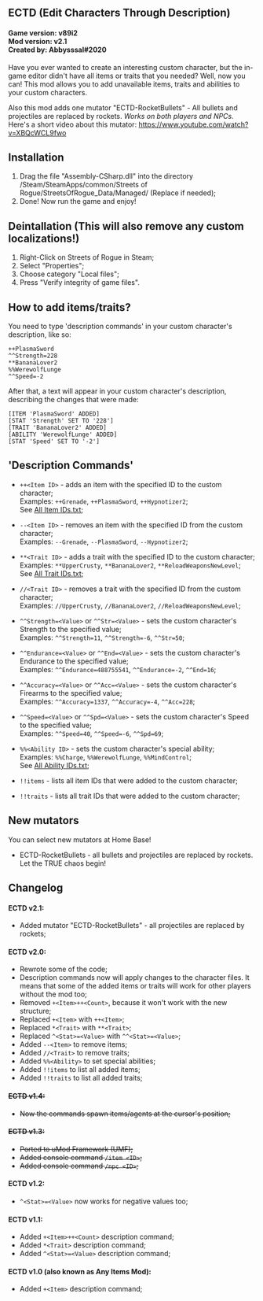 ## ECTD (Edit Characters Through Description) ##
#### Game version: v89i2<br/>Mod version: v2.1<br/>Created by: Abbysssal#2020 ####

Have you ever wanted to create an interesting custom character, but the in-game editor didn't have all items or traits that you needed? Well, now you can! This mod allows you to add unavailable items, traits and abilities to your custom characters.

Also this mod adds one mutator "ECTD-RocketBullets" - All bullets and projectiles are replaced by rockets. *Works on both players and NPCs.*
Here's a short video about this mutator: https://www.youtube.com/watch?v=XBQcWCL9fwo

## Installation ##
1.  Drag the file "Assembly-CSharp.dll" into the directory /Steam/SteamApps/common/Streets of Rogue/StreetsOfRogue_Data/Managed/ (Replace if needed);
2.  Done! Now run the game and enjoy!

## Deintallation (This will also remove any custom localizations!) ##
1.  Right-Click on Streets of Rogue in Steam;
2.  Select "Properties";
3.  Choose category "Local files";
4.  Press "Verify integrity of game files".

## How to add items/traits? ##
You need to type 'description commands' in your custom character's description, like so:
```
++PlasmaSword
^^Strength=228
**BananaLover2
%%WerewolfLunge
^^Speed=-2
```
After that, a text will appear in your custom character's description, describing the changes that were made:
```
[ITEM 'PlasmaSword' ADDED]
[STAT 'Strength' SET TO '228']
[TRAIT 'BananaLover2' ADDED]
[ABILITY 'WerewolfLunge' ADDED]
[STAT 'Speed' SET TO '-2']
```

## 'Description Commands' ##

* `++<Item ID>` - adds an item with the specified ID to the custom character;
<br/>Examples: `++Grenade`, `++PlasmaSword`, `++Hypnotizer2`;
<br/>See [All Item IDs.txt](https://drive.google.com/open?id=1QVCLH_p9EFE-_m6HZuSdUMgxGA71COVM);

* `--<Item ID>` - removes an item with the specified ID from the custom character;
<br/>Examples: `--Grenade`, `--PlasmaSword`, `--Hypnotizer2`;

* `**<Trait ID>` - adds a trait with the specified ID to the custom character;
<br/>Examples: `**UpperCrusty`, `**BananaLover2`, `**ReloadWeaponsNewLevel`;
<br/>See [All Trait IDs.txt](https://drive.google.com/open?id=1Gxexndf5TEScS3hhF1DtAz_UIj6LXfTy);

* `//<Trait ID>` - removes a trait with the specified ID from the custom character;
<br/>Examples: `//UpperCrusty`, `//BananaLover2`, `//ReloadWeaponsNewLevel`;

* `^^Strength=<Value>` or `^^Str=<Value>` - sets the custom character's Strength to the specified value;
<br/>Examples: `^^Strength=11`, `^^Strength=-6`, `^^Str=50`;

* `^^Endurance=<Value>` or `^^End=<Value>` - sets the custom character's Endurance to the specified value;
<br/>Examples: `^^Endurance=488755541`, `^^Endurance=-2`, `^^End=16`;

* `^^Accuracy=<Value>` or `^^Acc=<Value>` - sets the custom character's Firearms to the specified value;
<br/>Examples: `^^Accuracy=1337`, `^^Accuracy=-4`, `^^Acc=228`;

* `^^Speed=<Value>` or `^^Spd=<Value>` - sets the custom character's Speed to the specified value;
<br/>Examples: `^^Speed=40`, `^^Speed=-6`, `^^Spd=69`;

* `%%<Ability ID>` - sets the custom character's special ability;
<br/>Examples: `%%Charge`, `%%WerewolfLunge`, `%%MindControl`;
<br/>See [All Ability IDs.txt](https://drive.google.com/open?id=14ZPbSVxyBsqGRjiRbfZVDXruVYwsnUYy);

* `!!items` - lists all item IDs that were added to the custom character;

* `!!traits` - lists all trait IDs that were added to the custom character;

## New mutators ##
You can select new mutators at Home Base!

* ECTD-RocketBullets - all bullets and projectiles are replaced by rockets. Let the TRUE chaos begin!

## Changelog ##

#### ECTD v2.1: ####
* Added mutator "ECTD-RocketBullets" - all projectiles are replaced by rockets;

#### ECTD v2.0: ####
* Rewrote some of the code;
* Description commands now will apply changes to the character files. It means that some of the added items or traits will work for other players without the mod too;
* Removed `+<Item>++<Count>`, because it won't work with the new structure;
* Replaced `+<Item>` with `++<Item>`;
* Replaced `*<Trait>` with `**<Trait>`;
* Replaced `^<Stat>=<Value>` with `^^<Stat>=<Value>`;
* Added `--<Item>` to remove items;
* Added `//<Trait>` to remove traits;
* Added `%%<Ability>` to set special abilities;
* Added `!!items` to list all added items;
* Added `!!traits` to list all added traits;

#### ~~ECTD v1.4:~~ ####
* ~~Now the commands spawn items/agents at the cursor's position;~~

#### ~~ECTD v1.3:~~ ####
* ~~Ported to uMod Framework (UMF);~~
* ~~Added console command `/item <ID>`;~~
* ~~Added console command `/npc <ID>`;~~

#### ECTD v1.2: ####
* `^<Stat>=<Value>` now works for negative values too;

#### ECTD v1.1: ####
* Added `+<Item>++<Count>` description command;
* Added `*<Trait>` description command;
* Added `^<Stat>=<Value>` description command;

#### ECTD v1.0 (also known as Any Items Mod): ####
* Added `+<Item>` description command;
